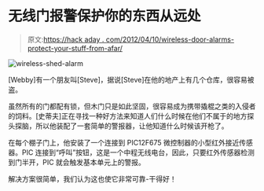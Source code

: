 # 无线门报警保护你的东西从远处

> 原文:[https://hack aday . com/2012/04/10/wireless-door-alarms-protect-your-stuff-from-afar/](https://hackaday.com/2012/04/10/wireless-door-alarms-protect-your-stuff-from-afar/)

![wireless-shed-alarm](../Images/589c51388ac32d31cbb08d301f1a2378.png "wireless-shed-alarm")

[Webby]有一个朋友叫[Steve]，据说[Steve]在他的地产上有几个仓库，很容易被盗。

虽然所有的门都配有锁，但木门只是如此坚固，很容易成为携带撬棍之类的入侵者的饲料。[史蒂夫]正在寻找一种好方法来知道人们什么时候在他们不属于的地方探头探脑，所以他装配了一套简单的警报器，让他知道什么时候该开枪了。

在每个棚子门上，他安装了一个连接到 PIC12F675 微控制器的小型红外接近传感器。PIC 连接到“呼叫”按钮，这是一个中程无线电台，因此，只要红外传感器检测到门半开，PIC 就会触发基本单元上的警报。

解决方案很简单，我们认为这也使它非常可靠-干得好！